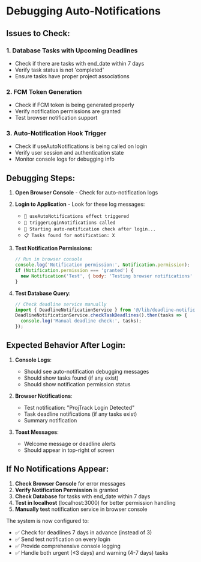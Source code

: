 # Debugging Auto-Notifications

## Issues to Check:

### 1. **Database Tasks with Upcoming Deadlines**
- Check if there are tasks with end_date within 7 days
- Verify task status is not 'completed'
- Ensure tasks have proper project associations

### 2. **FCM Token Generation**
- Check if FCM token is being generated properly
- Verify notification permissions are granted
- Test browser notification support

### 3. **Auto-Notification Hook Trigger**
- Check if useAutoNotifications is being called on login
- Verify user session and authentication state
- Monitor console logs for debugging info

## Debugging Steps:

1. **Open Browser Console** - Check for auto-notification logs
2. **Login to Application** - Look for these log messages:
   - `🔄 useAutoNotifications effect triggered`
   - `🚀 triggerLoginNotifications called`
   - `🔔 Starting auto-notification check after login...`
   - `📋 Tasks found for notification: X`

3. **Test Notification Permissions**:
   ```javascript
   // Run in browser console
   console.log('Notification permission:', Notification.permission);
   if (Notification.permission === 'granted') {
     new Notification('Test', { body: 'Testing browser notifications' });
   }
   ```

4. **Test Database Query**:
   ```javascript
   // Check deadline service manually
   import { DeadlineNotificationService } from '@/lib/deadline-notification-service';
   DeadlineNotificationService.checkTaskDeadlines().then(tasks => {
     console.log('Manual deadline check:', tasks);
   });
   ```

## Expected Behavior After Login:

1. **Console Logs**:
   - Should see auto-notification debugging messages
   - Should show tasks found (if any exist)
   - Should show notification permission status

2. **Browser Notifications**:
   - Test notification: "ProjTrack Login Detected"
   - Task deadline notifications (if any tasks exist)
   - Summary notification

3. **Toast Messages**:
   - Welcome message or deadline alerts
   - Should appear in top-right of screen

## If No Notifications Appear:

1. **Check Browser Console** for error messages
2. **Verify Notification Permission** is granted
3. **Check Database** for tasks with end_date within 7 days
4. **Test in localhost** (localhost:3000) for better permission handling
5. **Manually test** notification service in browser console

The system is now configured to:
- ✅ Check for deadlines 7 days in advance (instead of 3)
- ✅ Send test notification on every login
- ✅ Provide comprehensive console logging
- ✅ Handle both urgent (≤3 days) and warning (4-7 days) tasks
